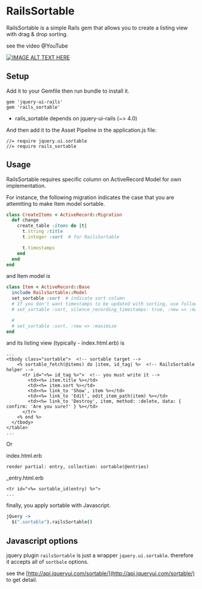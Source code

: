 # RailsSortable

RailsSortable is a simple Rails gem that allows you to create a listing view with drag & drop sorting.

see the video @YouTube

[![IMAGE ALT TEXT HERE](http://img.youtube.com/vi/MpT3hiNVmsc/0.jpg)](http://www.youtube.com/watch?v=MpT3hiNVmsc)

## Setup

Add it to your Gemfile then run bundle to install it.
```
gem 'jquery-ui-rails'
gem 'rails_sortable'
```
* rails_sortable depends on jquery-ui-rails (~> 4.0)

And then add it to the Asset Pipeline in the application.js file:
```
//= require jquery.ui.sortable
//= require rails_sortable
```

## Usage

RailsSortable requires specific column on ActiveRecord Model for own implementation.

For instance, the following migration indicates the case that you are attemtting to make Item model sortable.

```ruby
class CreateItems < ActiveRecord::Migration
  def change
    create_table :items do |t|
      t.string :title
      t.integer :sort  # for RailsSortable

      t.timestamps
    end
  end
end
```
and Item model is
```ruby
class Item < ActiveRecord::Base
  include RailsSortable::Model
  set_sortable :sort  # indicate sort column
  # If you don't want timestamps to be updated with sorting, use following option. 
  # set_sortable :sort, silence_recording_timestamps: true, :new => :maximize

  # 
  # set_sortable :sort, :new => :maximize
end
```

and its listing view (typically - index.html.erb) is
```erb
...
<tbody class="sortable">  <!-- sortable target -->
    <% sortable_fetch(@items) do |item, id_tag| %>  <!-- RailsSortable helper -->
      <tr id="<%= id_tag %>">  <!-- you must write it -->
        <td><%= item.title %></td>
        <td><%= item.sort %></td>
        <td><%= link_to 'Show', item %></td>
        <td><%= link_to 'Edit', edit_item_path(item) %></td>
        <td><%= link_to 'Destroy', item, method: :delete, data: { confirm: 'Are you sure?' } %></td>
      </tr>
    <% end %>
  </tbody>
</table>
...
```

Or

index.html.erb
```erb
render partial: entry, collection: sortable(@entries)
```

_entry.html.erb
```erb
<tr id="<%= sortable_id(entry) %>">
...
```

finally, you apply sortable with Javascript.

```coffeescript
jQuery ->
  $(".sortable").railsSortable()
```

## Javascript options
jquery plugin `railsSortable` is just a wrapper `jquery.ui.sortable`. therefore it accepts all of `sortbale` options.

see the [http://api.jqueryui.com/sortable/](http://api.jqueryui.com/sortable/) to get detail.
